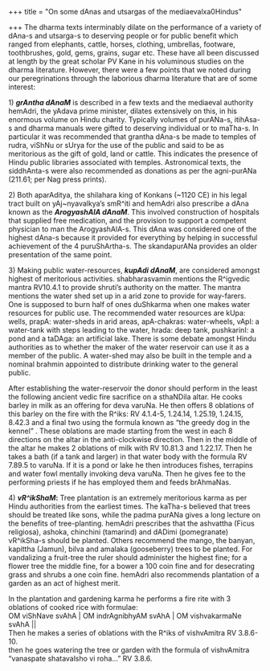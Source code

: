 +++
title = "On some dAnas and utsargas of the mediaevalxa0Hindus"

+++
The dharma texts interminably dilate on the performance of a variety of
dAna-s and utsarga-s to deserving people or for public benefit which
ranged from elephants, cattle, horses, clothing, umbrellas, footware,
toothbrushes, gold, gems, grains, sugar etc. These have all been
discussed at length by the great scholar PV Kane in his voluminous
studies on the dharma literature. However, there were a few points that
we noted during our peregrinations through the laborious dharma
literature that are of some interest:

1\) ***grAntha dAnaM*** is described in a few texts and the mediaeval
authority hemAdri, the yAdava prime minister, dilates extensively on
this, in his enormous volume on Hindu charity. Typically volumes of
purANa-s, itihAsa-s and dharma manuals were gifted to deserving
individual or to maTha-s. In particular it was recommended that grantha
dAna-s be made to temples of rudra, viShNu or sUrya for the use of the
public and said to be as meritorious as the gift of gold, land or
cattle. This indicates the presence of Hindu public libraries associated
with temples. Astronomical texts, the siddhAnta-s were also recommended
as donations as per the agni-purANa (211.61; per Nag press prints).

2\) Both aparAditya, the shilahara king of Konkans (\~1120 CE) in his
legal tract built on yAj\~nyavalkya’s smR^iti and hemAdri also prescribe
a dAna known as the ***ArogyashAlA dAnaM***. This involved construction
of hospitals that supplied free medication, and the provision to support
a competent physician to man the ArogyashAlA-s. This dAna was considered
one of the highest dAna-s because it provided for everything by helping
in successful achievement of the 4 puruShArtha-s. The skandapurANa
provides an older presentation of the same point.

3\) Making public water-resources, ***kupAdi dAnaM***, are considered
amongst highest of meritorious activities. shabharasvamin mentions the
R^igvedic mantra RV10.4.1 to provide shruti’s authority on the matter.
The mantra mentions the water shed set up in a arid zone to provide for
way-farers. One is supposed to burn half of ones duShkarma when one
makes water resources for public use. The recommended water resources
are kUpa: wells, prapA: water-sheds in arid areas, apA-chakras:
water-wheels, vApI: a water-tank with steps leading to the water, hrada:
deep tank, pushkarinI: a pond and a taDAga: an artificial lake. There is
some debate amongst Hindu authorities as to whether the maker of the
water reservoir can use it as a member of the public. A water-shed may
also be built in the temple and a nominal brahmin appointed to
distribute drinking water to the general public.

After establishing the water-reservoir the donor should perform in the
least the following ancient vedic fire sacrifice on a sthaNDila altar.
He cooks barley in milk as an offering for deva varuNa. He then offers 8
oblations of this barley on the fire with the R^iks: RV 4.1.4-5,
1.24.14, 1.25.19, 1.24.15, 8.42.3 and a final two using the formula
known as “the greedy dog in the kennel” . These oblations are made
starting from the west in each 8 directions on the altar in the
anti-clockwise direction. Then in the middle of the altar he makes 2
oblations of milk with RV 10.81.3 and 1.22.17. Then he takes a bath (if
a tank and larger) in that water body with the formula RV 7.89.5 to
varuNa. If it is a pond or lake he then introduces fishes, terrapins and
water fowl mentally invoking deva varuNa. Then he gives fee to the
performing priests if he has employed them and feeds brAhmaNas.

4\) ***vR^ikShaM*:** Tree plantation is an extremely meritorious karma
as per Hindu authorities from the earliest times. The kaTha-s believed
that trees should be treated like sons, while the padma purANa gives a
long lecture on the benefits of tree-planting. hemAdri prescribes that
the ashvattha (Ficus religiosa), ashoka, chinchini (tamarind) and dADimi
(pomegranate) vR^ikSha-s should be planted. Others recommend the mango,
the banyan, kapittha (Jamun), bilva and amalaka (gooseberry) trees to be
planted. For vandalizing a fruit-tree the ruler should administer the
highest fine; for a flower tree the middle fine, for a bower a 100 coin
fine and for desecrating grass and shrubs a one coin fine. hemAdri also
recommends plantation of a garden as an act of highest merit.

In the plantation and gardening karma he performs a fire rite with 3
oblations of cooked rice with formulae:  
OM viShNave svAhA | OM indrAgnibhyAM svAhA | OM vishvakarmaNe svAhA ||  
Then he makes a series of oblations with the R^iks of vishvAmitra RV
3.8.6-10.  
then he goes watering the tree or garden with the formula of vishvAmitra
“vanaspate shatavalsho vi roha…” RV 3.8.6.
